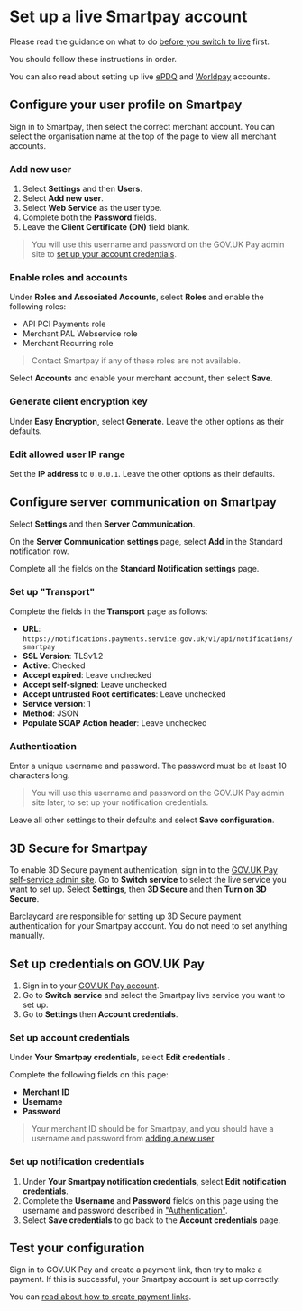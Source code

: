 # Set up a live Smartpay account

Please read the guidance on what to do [before you switch to
live](/switching_to_live/before_you_switch_to_live/#before-you-switch-to-live)
first.

You should follow these instructions in order.

You can also read about setting up live
[ePDQ](/switching_to_live/set_up_a_live_epdq_account) and
[Worldpay](/switching_to_live/set_up_a_live_worldpay_account) accounts. 

## Configure your user profile on Smartpay

Sign in to Smartpay, then select the correct merchant account. You can select
the organisation name at the top of the page to view all merchant accounts. 

### Add new user

1. Select __Settings__ and then __Users__.
1. Select __Add new user__.
1. Select __Web Service__ as the user type.
1. Complete both the __Password__ fields. 
1. Leave the __Client Certificate (DN)__ field blank.

>  You will use this username and password on the GOV.UK Pay admin site to
>  [set up your account credentials](/switching_to_live/#set-up-credentials-on-gov-uk-pay).

### Enable roles and accounts

Under __Roles and Associated Accounts__, select __Roles__ and enable the
following roles:

  * API PCI Payments role
  * Merchant PAL Webservice role
  * Merchant Recurring role

> Contact Smartpay if any of these roles are not available.

Select __Accounts__ and enable your merchant account, then select __Save__.

### Generate client encryption key

Under __Easy Encryption__, select __Generate__. Leave the other options 
as their defaults.

### Edit allowed user IP range

Set the __IP address__ to `0.0.0.1`. Leave the other options 
as their defaults.
    
## Configure server communication on Smartpay

Select __Settings__ and then __Server Communication__.

On the __Server Communication settings__ page, select __Add__ in the
Standard notification row.

Complete all the fields on the __Standard Notification settings__ page.

### Set up "Transport" 

Complete the fields in the __Transport__ page as follows:

- __URL__: `https://notifications.payments.service.gov.uk/v1/api/notifications/smartpay`
- __SSL Version__: TLSv1.2 
- __Active__: Checked 
- __Accept expired__:  Leave unchecked 
- __Accept self-signed__:  Leave unchecked 
- __Accept untrusted Root certificates__:  Leave unchecked 
- __Service version__: 1 
- __Method__: JSON
- __Populate SOAP Action header__: Leave unchecked

### Authentication

Enter a unique username and password. The password must be at least 10
characters long.

> You will use this username and password on the GOV.UK Pay admin site later, to set
> up your notification credentials.

Leave all other settings to their defaults and select __Save configuration__.

## 3D Secure for Smartpay

To enable 3D Secure payment authentication, sign in to the [GOV.UK Pay
self-service admin site](https://selfservice.payments.service.gov.uk/). Go to
__Switch service__ to select the live service you want to set up. Select
__Settings__, then __3D Secure__ and then __Turn on 3D Secure__. 

Barclaycard are responsible for setting up 3D Secure payment authentication
for your Smartpay account. You do not need to set anything manually.

## Set up credentials on GOV.UK Pay

1. Sign in to your [GOV.UK Pay
   account](https://selfservice.payments.service.gov.uk/login).
1. Go to __Switch service__ and select the Smartpay live service you want to
   set up.
1. Go to __Settings__ then __Account credentials__.

### Set up account credentials

Under __Your Smartpay credentials__, select __Edit credentials__ .

Complete the following fields on this page:

* **Merchant ID**
* **Username**
* **Password**

> Your merchant ID should be for Smartpay, and you should have a username and
> password from [adding a new user](#add-new-user).

### Set up notification credentials

1. Under __Your Smartpay notification credentials__, select __Edit
   notification credentials__. 
1. Complete the __Username__ and __Password__ fields on this page using the
   username and password described in ["Authentication"](#authentication).
1. Select __Save credentials__ to go back to the __Account credentials__ page.

## Test your configuration

Sign in to GOV.UK Pay and create a payment link, then try to make a payment. If this is successful, your Smartpay account is set up
correctly. 

You can [read about how to create payment links](/payment_links/#payment-links).
